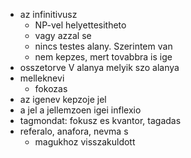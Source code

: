 * az infinitivusz 
  * NP-vel helyettesitheto 
  * vagy azzal se 
  * nincs testes alany. Szerintem van
  * nem kepzes, mert tovabbra is ige
* osszetorve V alanya melyik szo alanya
* melleknevi
  * fokozas
* az igenev kepzoje jel
* a jel a jellemzoen igei inflexio
* tagmondat: fokusz es kvantor, tagadas
* referalo, anafora, nevma
s
  * magukhoz visszakuldott

